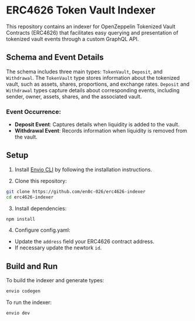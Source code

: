 # ERC4626 Token Vault Indexer

This repository contains an indexer for OpenZeppelin Tokenized Vault Contracts (ERC4626) that facilitates easy querying and presentation of tokenized vault events through a custom GraphQL API.

## Schema and Event Details

The schema includes three main types: `TokenVault`, `Deposit`, and `Withdrawal`. The `TokenVault` type stores information about the tokenized vault, such as assets, shares, proportions, and exchange rates. `Deposit` and `Withdrawal` types capture details about corresponding events, including sender, owner, assets, shares, and the associated vault.

### Event Occurrence:

- **Deposit Event**: Captures details when liquidity is added to the vault.
- **Withdrawal Event**: Records information when liquidity is removed from the vault.

## Setup

1. Install [Envio CLI](https://docs.envio.dev/docs/installation) by following the installation instructions.

2. Clone this repository:
```bash
git clone https://github.com/en0c-026/erc4626-indexer
cd erc4626-indexer
```

3. Install dependencies:
```bash
npm install
```

4. Configure config.yaml:
- Update the `address` field your ERC4626 contract address.
- If necessary update the newtork `id`.

## Build and Run

To build the indexer and generate types:
```bash
envio codegen
```

To run the indexer:
```bash
envio dev
```